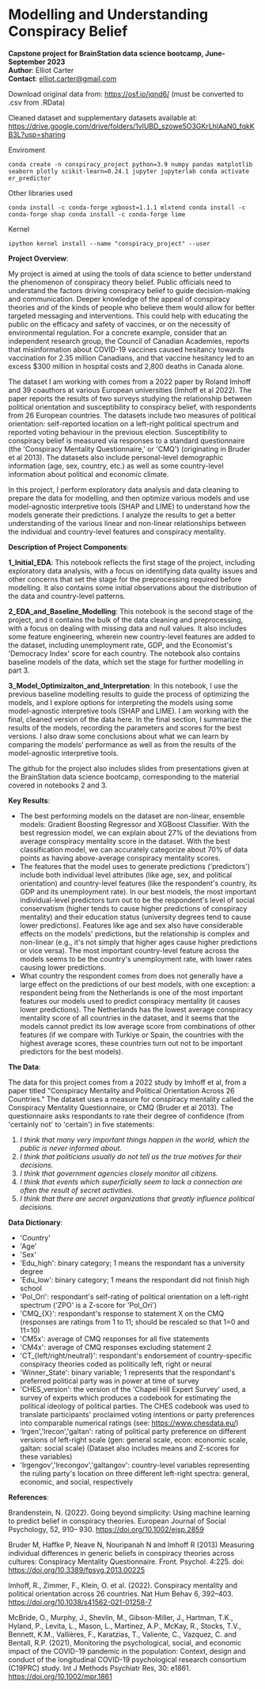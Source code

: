 # Modelling and Understanding Conspiracy Belief
**Capstone project for BrainStation data science bootcamp, June-September 2023**<br>
**Author**: Elliot Carter<br>
**Contact**: elliot.carter@gmail.com

Download original data from:
https://osf.io/jqnd6/ (must be converted to .csv from .RData)

Cleaned dataset and supplementary datasets available at:
https://drive.google.com/drive/folders/1vlUBD_szowe5O3GKrLhlAaN0_fqkKB3L?usp=sharing

Enviroment

    conda create -n conspiracy_project python=3.9 numpy pandas matplotlib seaborn plotly scikit-learn=0.24.1 jupyter jupyterlab conda activate er_predictor
    
Other libraries used

    conda install -c conda-forge xgboost=1.1.1 mlxtend conda install -c conda-forge shap conda install -c conda-forge lime

Kernel

    ipython kernel install --name "conspiracy_project" --user

**Project Overview**:

My project is aimed at using the tools of data science to better understand the phenomenon of conspiracy theory belief. Public officials need to understand the factors driving conspiracy belief to guide decision-making and communication. Deeper knowledge of the appeal of conspiracy theories and of the kinds of people who believe them would allow for better targeted messaging and interventions. This could help with educating the public on the efficacy and safety of vaccines, or on the necessity of environmental regulation. For a concrete example, consider that an independent research group, the Council of Canadian Academies, reports that misinformation about COVID-19 vaccines caused hesitancy towards vaccination for 2.35 million Canadians, and that vaccine hesitancy led to an excess $300 million in hospital costs and 2,800 deaths in Canada alone.

The dataset I am working with comes from a 2022 paper by Roland Imhoff and 39 coauthors at various European universities (Imhoff et al 2022). The paper reports the results of two surveys studying the relationship between political orientation and susceptibility to conspiracy belief, with respondents from 26 European countries. The datasets include two measures of  political orientation: self-reported location on a left-right political spectrum and reported voting behaviour in the previous election. Susceptibility to conspiracy belief is measured via responses to a standard questionnaire (the 'Conspiracy Mentality Questionnaire,' or 'CMQ') (originating in Bruder et al 2013). The datasets also include personal-level demographic information (age, sex, country, etc.) as well as some country-level information about political and economic climate.

In this project, I perform exploratory data analysis and data cleaning to prepare the data for modelling, and then optimize various models and use model-agnostic interpretive tools (SHAP and LIME) to understand how the models generate their predictions. I analyze the results to get a better understanding of the various linear and non-linear relationships between the individual and country-level features and conspiracy mentality. 

**Description of Project Components**:

**1_Initial_EDA**: This notebook reflects the first stage of the project, including exploratory data analysis, with a focus on identifying data quality issues and other concerns that set the stage for the preprocessing required before modelling. It also contains some initial observations about the distribution of the data and country-level patterns.

**2_EDA_and_Baseline_Modelling**: This notebook is the second stage of the project, and it contains the bulk of the data cleaning and preprocessing, with a focus on dealing with missing data and null values. It also includes some feature engineering, wherein new country-level features are added to the dataset, including unemployment rate, GDP, and the Economist's 'Democracy Index' score for each country. The notebook also contains baseline models of the data, which set the stage for further modelling in part 3.

**3_Model_Optimizaiton_and_Interpretation**: In this notebook, I use the previous baseline modelling results to guide the process of optimizing the models, and I explore options for interpreting the models using some model-agnostic interpretive tools (SHAP and LIME). I am working with the final, cleaned version of the data here. In the final section, I summarize the results of the models, recording the parameters and scores for the best versions. I also draw some conclusions about what we can learn by comparing the models' performance as well as from the results of the model-agnostic interpretive tools.

The github for the project also includes slides from presentations given at the BrainStation data science bootcamp, corresponding to the material covered in notebooks 2 and 3.

**Key Results**:

- The best performing models on the dataset are non-linear, ensemble models: Gradient Boosting Regressor and XGBoost Classifier. With the best regression model, we can explain about 27% of the deviations from average conspiracy mentality score in the dataset. With the best classification model, we can accurately categorize about 70% of data points as having above-average conspiracy mentality scores.
- The features that the model uses to generate predictions ('predictors') include both individual level attributes (like age, sex, and political orientation) and country-level features (like the respondent's country, its GDP and its unemployment rate). In our best models, the most important individual-level predictors turn out to be the respondent's level of social conservatism (higher tends to cause higher predictions of conspiracy mentality) and their education status (university degrees tend to cause lower predictions). Features like age and sex also have considerable effects on the models' predictions, but the relationship is complex and non-linear (e.g., it's not simply that higher ages cause higher predictions or vice versa). The most important country-level feature across the models seems to be the country's unemployment rate, with lower rates causing lower predictions.
- What country the respondent comes from does not generally have a large effect on the predictions of our best models, with one exception: a respondent being from the Netherlands is one of the most important features our models used to predict conspiracy mentality (it causes lower predictions). The Netherlands has the lowest average conspiracy mentality score of all countries in the dataset, and it seems that the models cannot predict its low average score from combinations of other features (if we compare with Turkiye or Spain, the countries with the highest average scores, these countries turn out not to be important predictors for the best models).


**The Data**:

The data for this project comes from a 2022 study by Imhoff et al, from a paper titled "Conspiracy Mentality and Political Orientation Across 26 Countries." The dataset uses a measure for conspiracy mentality called the Conspiracy Mentality Questionnaire, or CMQ (Bruder et al 2013). The questionnaire asks respondants to rate their degree of confidence (from 'certainly not' to 'certain') in five statements:

1. *I think that many very important things happen in the world, which the public is never informed about.*
2. *I think that politicians usually do not tell us the true motives for their decisions.*
3. *I think that government agencies closely monitor all citizens.*
4. *I think that events which superficially seem to lack a connection are often the result of secret activities.*
5. *I think that there are secret organizations that greatly influence political decisions.*

**Data Dictionary**: 

- 'Country'
- 'Age'
- 'Sex'
- 'Edu_high': binary category; 1 means the respondant has a university degree
- 'Edu_low': binary category; 1 means the respondant did not finish high school
- 'Pol_Ori': respondant's self-rating of political orientation on a left-right spectrum ('ZPO' is a Z-score for 'Pol_Ori')
- 'CMQ_{X}': respondant's response to statement X on the CMQ (responses are ratings from 1 to 11; should be rescaled so that 1=0 and 11=10)
- 'CM5x': average of CMQ responses for all five statements
- 'CM4x': average of CMQ responses excluding statement 2
- 'CT_{left/right/neutral}': respondant's endorsement of country-specific conspiracy theories coded as politically left, right or neural
- 'Winner_State': binary variable; 1 represents that the respondant's preferred political party was in power at time of survey
- 'CHES_version': the version of the 'Chapel Hill Expert Survey' used, a survey of experts which produces a codebook for estimating the political ideology of political parties. The CHES codebook was used to translate participants' proclaimed voting intentions or party preferences into comparable numerical ratings (see: https://www.chesdata.eu/)
- 'lrgen','lrecon','galtan': rating of political party preference on different versions of left-right scale (gen: general scale, econ: economic scale, galtan: social scale) (Dataset also includes means and Z-scores for these variables)
- 'lrgengov','lrecongov','galtangov': country-level variables representing the ruling party's location on three different left-right spectra: general, economic, and social, respectively


**References**:

Brandenstein, N. (2022). Going beyond simplicity: Using machine learning to predict belief in conspiracy theories. European Journal of Social Psychology, 52, 910– 930. https://doi.org/10.1002/ejsp.2859

Bruder M, Haffke P, Neave N, Nouripanah N and Imhoff R (2013) Measuring individual differences in generic beliefs in conspiracy theories across cultures: Conspiracy Mentality Questionnaire. Front. Psychol. 4:225. doi: https://doi.org/10.3389/fpsyg.2013.00225

Imhoff, R., Zimmer, F., Klein, O. et al. (2022). Conspiracy mentality and political orientation across 26 countries. Nat Hum Behav 6, 392–403. https://doi.org/10.1038/s41562-021-01258-7

McBride, O., Murphy, J., Shevlin, M., Gibson-Miller, J., Hartman, T.K., Hyland, P., Levita, L., Mason, L., Martinez, A.P., McKay, R., Stocks, T.V., Bennett, K.M., Vallières, F., Karatzias, T., Valiente, C., Vazquez, C. and Bentall, R.P. (2021), Monitoring the psychological, social, and economic impact of the COVID-19 pandemic in the population: Context, design and conduct of the longitudinal COVID-19 psychological research consortium (C19PRC) study. Int J Methods Psychiatr Res, 30: e1861. https://doi.org/10.1002/mpr.1861



